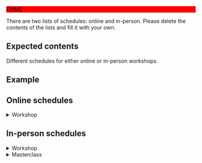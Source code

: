 <div style="background: red; color: black;">FIXME</div>

There are two lists of schedules: online and in-person. Please delete the
contents of the lists and fill it with your own.

## Expected contents

Different schedules for either online or in-person workshops.

## Example

## Online schedules

<details><summary>
Workshop
</summary>

```
No schedule
```
</details>

## In-person schedules

<details><summary>
Workshop
</summary>

```
<div class="row">
  <div class="col-md-6">
    <h3>Day 1</h3>
    <table class="table table-striped">
      <tr> <th>local Amsterdam time</th> <th>what</th></tr>
      <tr> <td>09:30</td>  <td>Welcome and icebreaker</td> </tr>
      <tr> <td>09:45</td>  <td>Research Software</td></tr>
      <tr> <td>10:30</td>  <td>Break</td></tr>
      <tr> <td>10:40</td>  <td>FAIR Software</td> </tr>
      <tr> <td>10:30</td>  <td>Break</td></tr>
      <tr> <td>11:40</td>  <td>Software Management Plans</td> </tr>
      <tr> <td>12:30</td>  <td>Lunch Break</td></tr>
      <tr> <td>13:30</td>  <td>Software Licenses</td> </tr>
      <tr> <td>14:30</td>  <td>Break</td></tr>
      <tr> <td>14:40</td>  <td>Software Citation</td> </tr>
      <tr> <td>15:30</td>  <td>Break</td></tr>
      <tr> <td>15:40</td>  <td>Software Publication</td> </tr>
      <tr> <td>16:15</td>  <td>Wrap-up</td> </tr>
      <tr> <td>16:30</td>  <td>END</td> </tr>
    </table>
  </div>
</div>
```
</details>

<details><summary>
Masterclass
</summary>

```
<div class="row">
  <div class="col-md-6">
    <h3>Day 1</h3>
    <table class="table table-striped">
      <tr> <th>local Amsterdam time</th> <th>what</th></tr>
      <tr> <td>09:30</td>  <td>Welcome and icebreaker</td> </tr>
      <tr> <td>09:45</td>  <td>Research Software</td></tr>
      <tr> <td>10:30</td>  <td>Break</td></tr>
      <tr> <td>10:40</td>  <td>FAIR Software</td> </tr>
      <tr> <td>10:30</td>  <td>Break</td></tr>
      <tr> <td>11:40</td>  <td>Software Management Plans</td> </tr>
      <tr> <td>12:45</td>  <td>Wrap-up</td> </tr>
      <tr> <td>13:00</td>  <td>END</td> </tr>
    </table>
  </div>

  <h3> Homework </h3>
  <p> Homework exercise on Software management Plans</p>

  <div class="col-md-6">
    <h3>Day 2</h3>
    <table class="table table-striped">
      <tr> <th>local Amsterdam time</th> <th>what</th></tr>
      <tr> <td>09:30</td>  <td>Welcome and recap</td> </tr>
      <tr> <td>09:45</td>  <td>Discuss homework</td></tr>
      <tr> <td>10:15</td>  <td>Break</td></tr>
      <tr> <td>10:25</td>  <td>Software Licenses</td> </tr>
      <tr> <td>11:30</td>  <td>Break</td></tr>
      <tr> <td>11:40</td>  <td>Software Testing</td> </tr>
      <tr> <td>12:30</td>  <td>Lunch Break</td></tr>
      <tr> <td>13:30</td>  <td>Software Publication</td> </tr>
      <tr> <td>14:30</td>  <td>Break</td> </tr>
      <tr> <td>14:40</td>  <td>Software Citation</td></tr>
      <tr> <td>16:15</td>  <td>Post-workshop Survey</td> </tr>
      <tr> <td>16:30</td>  <td>Drinks</td> </tr>
    </table>
  </div>
</div>
```
</details>